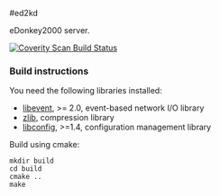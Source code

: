 #ed2kd

eDonkey2000 server.

[![Coverity Scan Build Status](https://scan.coverity.com/projects/3436/badge.svg)](https://scan.coverity.com/projects/3436)

### Build instructions

You need the following libraries installed:
- [libevent](http://libevent.org/), >= 2.0, event-based network I/O library
- [zlib](http://zlib.net/), compression library
- [libconfig](http://www.hyperrealm.com/libconfig/), >=1.4, configuration management library

Build using cmake:

```shell
mkdir build
cd build
cmake ..
make
```
